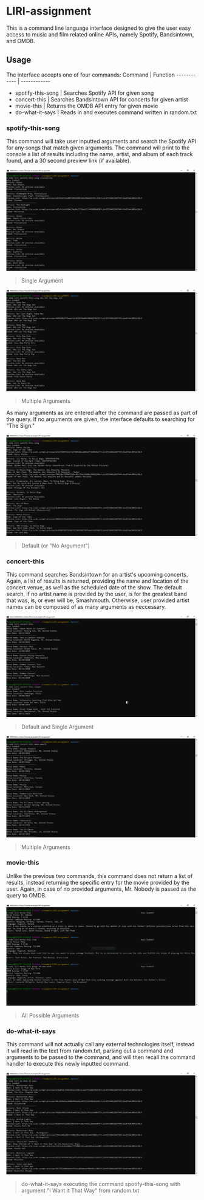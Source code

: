 # LIRI-assignment

This is a command line language interface designed to give the user easy access to music and film related online APIs, namely Spotify, Bandsintown, and OMDB.

## Usage

The interface accepts one of four commands:
Command | Function
------------ | ------------
* spotify-this-song | Searches Spotify API for given song
* concert-this | Searches Bandsintown API for concerts for given artist
* movie-this | Returns the OMDB API entry for given movie
* do-what-it-says | Reads in and executes command written in random.txt

### spotify-this-song

This command will take user inputted arguments and search the Spotify API for any songs that match given arguments. The command will print to the console a list of results including the name, artist, and album of each track found, and a 30 second preview link (if available).

![Single Argument](/screenshots/spotify-this-song_single_argument.PNG)
> Single Argument

![Multiple Arguments](/screenshots/spotify-this-song_multiple_arguments.PNG)
> Multiple Arguments

As many arguments as are entered after the command are passed as part of the query. If no arguments are given, the interface defaults to searching for "The Sign."

![Default](/screenshots/spotify-this-song_default.PNG)
> Default (or "No Argument")

### concert-this

This command searches Bandsintown for an artist's upcoming concerts. Again, a list of results is returned, providing the name and location of the concert venue, as well as the scheduled date of the show. The default search, if no artist name is provided by the user, is for the greatest band that was, is, or ever will be, Smashmouth. Otherwise, user provided artist names can be composed of as many arguments as neccessary.

![Default and Single Argument](/screenshots/concert-this.PNG)
> Default and Single Argument

![Multiple Arguments](/screenshots/concert-this_multiple_arguments.PNG)
> Multiple Arguments

### movie-this

Unlike the previous two commands, this command does not return a list of results, instead returning the specific entry for the movie provided by the user. Again, in case of no provided arguments, Mr. Nobody is passed as the query to OMDB.

![All Possible Arguments](/screenshots/movie-this.PNG)
> All Possible Arguments

### do-what-it-says

This command will not actually call any external technologies itself, instead it will read in the text from random.txt, parsing out a command and arguments to be passed to the command, and will then recall the command handler to execute this newly inputted command.

![spotify-this-song,"I Want it That Way"](/screenshots/do-what-it-says.PNG)
> do-what-it-says executing the command spotify-this-song with argument "I Want it That Way" from random.txt

